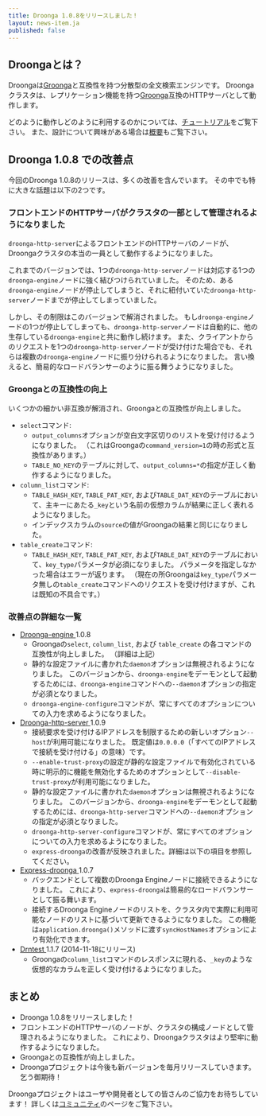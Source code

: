 ```yaml
---
title: Droonga 1.0.8をリリースしました！
layout: news-item.ja
published: false
---
```


## Droongaとは？

Droongaは[Groonga][groonga]と互換性を持つ分散型の全文検索エンジンです。
Droongaクラスタは、レプリケーション機能を持つ[Groonga][groonga]互換のHTTPサーバとして動作します。

どのように動作しどのように利用するのかについては、[チュートリアル][tutorial]をご覧下さい。
また、設計について興味がある場合は[概要][overview]もご覧下さい。

## Droonga 1.0.8 での改善点

今回のDroonga 1.0.8のリリースは、多くの改善を含んでいます。
その中でも特に大きな話題は以下の2つです。

### フロントエンドのHTTPサーバがクラスタの一部として管理されるようになりました

`droonga-http-server`によるフロントエンドのHTTPサーバのノードが、Droongaクラスタの本当の一員として動作するようになりました。

これまでのバージョンでは、1つの`droonga-http-server`ノードは対応する1つの`droonga-engine`ノードに強く結びつけられていました。
そのため、ある`droonga-engine`ノードが停止してしまうと、それに紐付いていた`droonga-http-server`ノードまでが停止してしまっていました。

しかし、その制限はこのバージョンで解消されました。
もし`droonga-engine`ノードの1つが停止してしまっても、`droonga-http-server`ノードは自動的に、他の生存している`droonga-engine`と共に動作し続けます。
また、クライアントからのリクエストを1つの`droonga-http-server`ノードが受け付けた場合でも、それらは複数の`droonga-engine`ノードに振り分けられるようになりました。
言い換えると、簡易的なロードバランサーのように振る舞うようになりました。

### Groongaとの互換性の向上

いくつかの細かい非互換が解消され、Groongaとの互換性が向上しました。

 * `select`コマンド:
   * `output_columns`オプションが空白文字区切りのリストを受け付けるようになりました。
     （これはGroongaの`command_version=1`の時の形式と互換性があります。）
   * `TABLE_NO_KEY`のテーブルに対して、`output_columns=*`の指定が正しく動作するようになりました。
 * `column_list`コマンド:
   * `TABLE_HASH_KEY`, `TABLE_PAT_KEY`, および`TABLE_DAT_KEY`のテーブルにおいて、主キーにあたる`_key`という名前の仮想カラムが結果に正しく表れるようになりました。
   * インデックスカラムの`source`の値がGroongaの結果と同じになりました。
 * `table_create`コマンド:
   * `TABLE_HASH_KEY`, `TABLE_PAT_KEY`, および`TABLE_DAT_KEY`のテーブルにおいて、`key_type`パラメータが必須になりました。
     パラメータを指定しなかった場合はエラーが返ります。
     （現在の所Groongaは`key_type`パラメータ無しの`table_create`コマンドへのリクエストを受け付けますが、これは既知の不具合です。）

### 改善点の詳細な一覧

 * [Droonga-engine ][droonga-engine] 1.0.8
   * Groongaの`select`, `column_list`, および `table_create` の各コマンドの互換性が向上しました。
     （詳細は上記）
   * 静的な設定ファイルに書かれた`daemon`オプションは無視されるようになりました。
     このバージョンから、`droonga-engine`をデーモンとして起動するためには、`droonga-engine`コマンドへの`--daemon`オプションの指定が必須となりました。
   * `droonga-engine-configure`コマンドが、常にすべてのオプションについての入力を求めるようになりました。
 * [Droonga-http-server ][droonga-http-server] 1.0.9
   * 接続要求を受け付けるIPアドレスを制限するための新しいオプション`--host`が利用可能になりました。
     既定値は`0.0.0.0`（「すべてのIPアドレスで接続を受け付ける」の意味）です。
   * `--enable-trust-proxy`の設定が静的な設定ファイルで有効化されている時に明示的に機能を無効化するためのオプションとして`--disable-trust-proxy`が利用可能になりました。
   * 静的な設定ファイルに書かれた`daemon`オプションは無視されるようになりました。
     このバージョンから、`droonga-engine`をデーモンとして起動するためには、`droonga-http-server`コマンドへの`--daemon`オプションの指定が必須となりました。
   * `droonga-http-server-configure`コマンドが、常にすべてのオプションについての入力を求めるようになりました。
   * `express-droonga`の改善が反映されました。詳細は以下の項目を参照してください。
 * [Express-droonga ][express-droonga] 1.0.7
   * バックエンドとして複数のDroonga Engineノードに接続できるようになりました。
     これにより、`express-droonga`は簡易的なロードバランサーとして振る舞います。
   * 接続するDroonga Engineノードのリストを、クラスタ内で実際に利用可能なノードのリストに基づいて更新できるようになりました。
     この機能は`application.droonga()`メソッドに渡す`syncHostNames`オプションにより有効化できます。
 * [Drntest ][drntest] 1.1.7 (2014-11-18にリリース)
   * Groongaの`column_list`コマンドのレスポンスに現れる、`_key`のような仮想的なカラムを正しく受け付けるようになりました。

## まとめ

 * Droonga 1.0.8をリリースしました！
 * フロントエンドのHTTPサーバのノードが、クラスタの構成ノードとして管理されるようになりました。
   これにより、Droongaクラスタはより堅牢に動作するようになりました。
 * Groongaとの互換性が向上しました。
 * Droongaプロジェクトは今後も新バージョンを毎月リリースしていきます。乞う御期待！

Droongaプロジェクトはユーザや開発者としての皆さんのご協力をお待ちしています！
詳しくは[コミュニティ][community]のページをご覧下さい。

  [community]: /ja/community/
  [overview]: /ja/overview/
  [tutorial]: /ja/tutorial/groonga/
  [groonga]: http://groonga.org/
  [droonga-engine]: https://github.com/droonga/droonga-engine
  [droonga-http-server]: https://github.com/droonga/droonga-http-server
  [express-droonga]: https://github.com/droonga/express-droonga
  [drnbench]: https://github.com/droonga/drnbench
  [drntest]: https://github.com/droonga/drntest
  [grn2drn]: https://github.com/droonga/grn2drn
